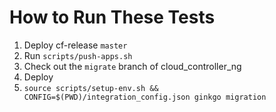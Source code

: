 # How to Run These Tests

1. Deploy cf-release `master`
1. Run `scripts/push-apps.sh`
1. Check out the `migrate` branch of cloud_controller_ng
1. Deploy
1. `source scripts/setup-env.sh && CONFIG=$(PWD)/integration_config.json ginkgo migration`
